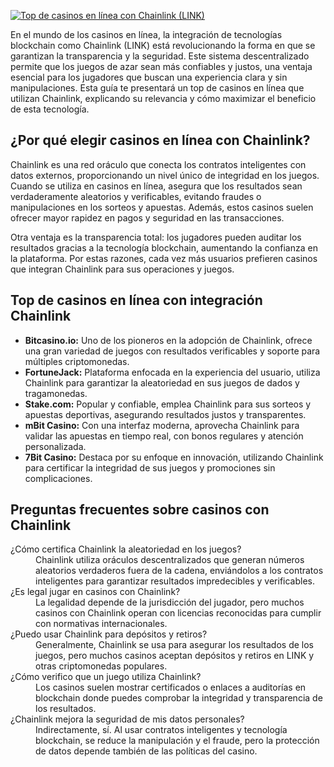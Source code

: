 [![Top de casinos en línea con Chainlink (LINK)](https://123-caf.pages.dev/gitsignup.png)](https://vrmoo.ru/Bt82HjjY)

<p>En el mundo de los casinos en línea, la integración de tecnologías blockchain como Chainlink (LINK) está revolucionando la forma en que se garantizan la transparencia y la seguridad. Este sistema descentralizado permite que los juegos de azar sean más confiables y justos, una ventaja esencial para los jugadores que buscan una experiencia clara y sin manipulaciones. Esta guía te presentará un top de casinos en línea que utilizan Chainlink, explicando su relevancia y cómo maximizar el beneficio de esta tecnología.</p>  <h2>¿Por qué elegir casinos en línea con Chainlink?</h2> <p>Chainlink es una red oráculo que conecta los contratos inteligentes con datos externos, proporcionando un nivel único de integridad en los juegos. Cuando se utiliza en casinos en línea, asegura que los resultados sean verdaderamente aleatorios y verificables, evitando fraudes o manipulaciones en los sorteos y apuestas. Además, estos casinos suelen ofrecer mayor rapidez en pagos y seguridad en las transacciones.</p> <p>Otra ventaja es la transparencia total: los jugadores pueden auditar los resultados gracias a la tecnología blockchain, aumentando la confianza en la plataforma. Por estas razones, cada vez más usuarios prefieren casinos que integran Chainlink para sus operaciones y juegos.</p>  <h2>Top de casinos en línea con integración Chainlink</h2> <ul>   <li><strong>Bitcasino.io:</strong> Uno de los pioneros en la adopción de Chainlink, ofrece una gran variedad de juegos con resultados verificables y soporte para múltiples criptomonedas.</li>   <li><strong>FortuneJack:</strong> Plataforma enfocada en la experiencia del usuario, utiliza Chainlink para garantizar la aleatoriedad en sus juegos de dados y tragamonedas.</li>   <li><strong>Stake.com:</strong> Popular y confiable, emplea Chainlink para sus sorteos y apuestas deportivas, asegurando resultados justos y transparentes.</li>   <li><strong>mBit Casino:</strong> Con una interfaz moderna, aprovecha Chainlink para validar las apuestas en tiempo real, con bonos regulares y atención personalizada.</li>   <li><strong>7Bit Casino:</strong> Destaca por su enfoque en innovación, utilizando Chainlink para certificar la integridad de sus juegos y promociones sin complicaciones.</li> </ul>  <h2>Preguntas frecuentes sobre casinos con Chainlink</h2> <dl>   <dt>¿Cómo certifica Chainlink la aleatoriedad en los juegos?</dt>   <dd>Chainlink utiliza oráculos descentralizados que generan números aleatorios verdaderos fuera de la cadena, enviándolos a los contratos inteligentes para garantizar resultados impredecibles y verificables.</dd>    <dt>¿Es legal jugar en casinos con Chainlink?</dt>   <dd>La legalidad depende de la jurisdicción del jugador, pero muchos casinos con Chainlink operan con licencias reconocidas para cumplir con normativas internacionales.</dd>    <dt>¿Puedo usar Chainlink para depósitos y retiros?</dt>   <dd>Generalmente, Chainlink se usa para asegurar los resultados de los juegos, pero muchos casinos aceptan depósitos y retiros en LINK y otras criptomonedas populares.</dd>    <dt>¿Cómo verifico que un juego utiliza Chainlink?</dt>   <dd>Los casinos suelen mostrar certificados o enlaces a auditorías en blockchain donde puedes comprobar la integridad y transparencia de los resultados.</dd>    <dt>¿Chainlink mejora la seguridad de mis datos personales?</dt>   <dd>Indirectamente, sí. Al usar contratos inteligentes y tecnología blockchain, se reduce la manipulación y el fraude, pero la protección de datos depende también de las políticas del casino.</dd> </dl>